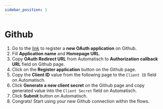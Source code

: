 ```yaml
---
sidebar_position: 1
---
```


# Github

1. Go to the [link](https://github.com/settings/applications/new) to register a **new OAuth application** on Github.
2. Fill **Application name** and **Homepage URL**.
3. Copy **OAuth Redirect URL** from Automatisch to **Authorization callback URL** field on Github page.
4. Click on the **Register application** button on the Github page.
5. Copy the **Client ID** value from the following page to the `Client ID` field on Automatisch.
6. Click **Generate a new client secret** on the Github page and copy generated value into the `Client Secret` field on Automatisch.
7. Click **Submit** button on Automatisch.
8. Congrats! Start using your new Github connection within the flows.
